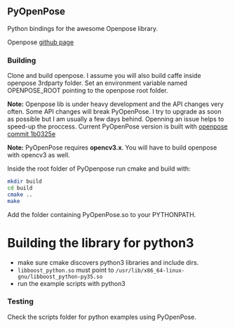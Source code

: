 ## PyOpenPose

Python bindings for the awesome Openpose library. 

Openpose [github page](https://github.com/CMU-Perceptual-Computing-Lab/openpose)


### Building

Clone and build openpose. I assume you will also build caffe inside openpose 3rdparty folder.
Set an environment variable named OPENPOSE_ROOT pointing to the openpose root folder.

__Note:__ Openpose lib is under heavy development and the API changes very often. 
Some API changes will break PyOpenPose. I try to upgrade as soon as possible but I am usually a few days behind. 
Openning an issue helps to speed-up the proccess. Current PyOpenPose version is built with [openpose commit 1b0325e](https://github.com/padeler/openpose/commit/1b0325e2980a43ba2c9612068f78eb1c38d41ee5)

__Note:__ PyOpenPose requires __opencv3.x__. You will have to build openpose with opencv3 as well.

Inside the root folder of PyOpenpose run cmake and build with:

```bash
mkdir build
cd build
cmake ..
make
```

Add the folder containing PyOpenPose.so to your PYTHONPATH.

# Building the library for python3

 - make sure cmake discovers python3 libraries and include dirs. 
 - `libboost_python.so` must point to `/usr/lib/x86_64-linux-gnu/libboost_python-py35.so`
 - run the example scripts with python3

### Testing

Check the scripts folder for python examples using PyOpenPose.
